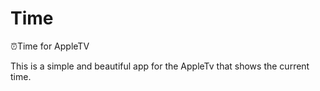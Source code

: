 # Time
⏰Time for AppleTV

This is a simple and beautiful app for the AppleTv that shows the current time.


